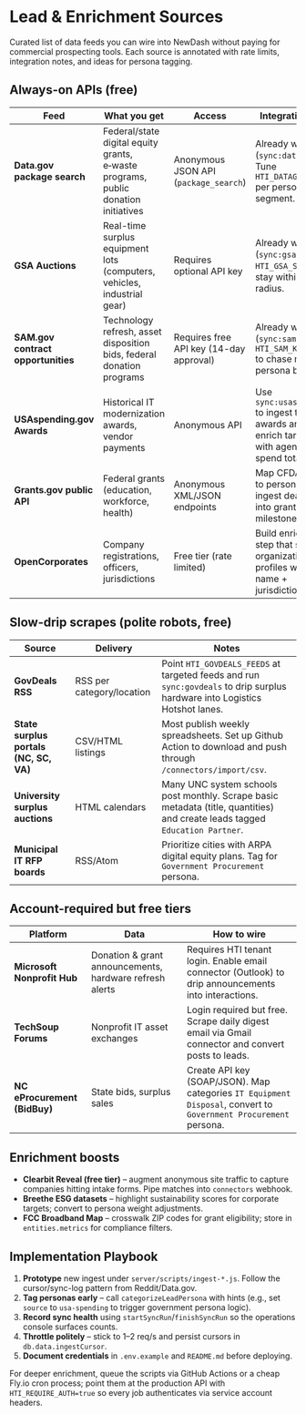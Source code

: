 # Lead & Enrichment Sources

Curated list of data feeds you can wire into NewDash without paying for commercial prospecting tools. Each source is annotated with rate limits, integration notes, and ideas for persona tagging.

## Always-on APIs (free)

| Feed | What you get | Access | Integration idea |
| --- | --- | --- | --- |
| **Data.gov package search** | Federal/state digital equity grants, e‑waste programs, public donation initiatives | Anonymous JSON API (`package_search`) | Already wired (`sync:datagov`). Tune `HTI_DATAGOV_QUERY` per persona segment. |
| **GSA Auctions** | Real-time surplus equipment lots (computers, vehicles, industrial gear) | Requires optional API key | Already wired (`sync:gsa`). Use `HTI_GSA_STATES` to stay within pickup radius. |
| **SAM.gov contract opportunities** | Technology refresh, asset disposition bids, federal donation programs | Requires free API key (14-day approval) | Already wired (`sync:sam`). Adjust `HTI_SAM_KEYWORDS` to chase niche persona buckets. |
| **USAspending.gov Awards** | Historical IT modernization awards, vendor payments | Anonymous API | Use `sync:usaspending` to ingest top awards and enrich targets with agency + spend totals. |
| **Grants.gov public API** | Federal grants (education, workforce, health) | Anonymous XML/JSON endpoints | Map CFDA codes to personas; ingest deadlines into grant milestones. |
| **OpenCorporates** | Company registrations, officers, jurisdictions | Free tier (rate limited) | Build enrichment step that stamps organization profiles with legal name + jurisdiction. |

## Slow-drip scrapes (polite robots, free)

| Source | Delivery | Notes |
| --- | --- | --- |
| **GovDeals RSS** | RSS per category/location | Point `HTI_GOVDEALS_FEEDS` at targeted feeds and run `sync:govdeals` to drip surplus hardware into Logistics Hotshot lanes. |
| **State surplus portals (NC, SC, VA)** | CSV/HTML listings | Most publish weekly spreadsheets. Set up Github Action to download and push through `/connectors/import/csv`. |
| **University surplus auctions** | HTML calendars | Many UNC system schools post monthly. Scrape basic metadata (title, quantities) and create leads tagged `Education Partner`. |
| **Municipal IT RFP boards** | RSS/Atom | Prioritize cities with ARPA digital equity plans. Tag for `Government Procurement` persona. |

## Account-required but free tiers

| Platform | Data | How to wire |
| --- | --- | --- |
| **Microsoft Nonprofit Hub** | Donation & grant announcements, hardware refresh alerts | Requires HTI tenant login. Enable email connector (Outlook) to drip announcements into interactions. |
| **TechSoup Forums** | Nonprofit IT asset exchanges | Login required but free. Scrape daily digest email via Gmail connector and convert posts to leads. |
| **NC eProcurement (BidBuy)** | State bids, surplus sales | Create API key (SOAP/JSON). Map categories `IT Equipment Disposal`, convert to `Government Procurement` persona. |

## Enrichment boosts

- **Clearbit Reveal (free tier)** – augment anonymous site traffic to capture companies hitting intake forms. Pipe matches into `connectors` webhook.
- **Breethe ESG datasets** – highlight sustainability scores for corporate targets; convert to persona weight adjustments.
- **FCC Broadband Map** – crosswalk ZIP codes for grant eligibility; store in `entities.metrics` for compliance filters.

## Implementation Playbook

1. **Prototype** new ingest under `server/scripts/ingest-*.js`. Follow the cursor/sync-log pattern from Reddit/Data.gov.
2. **Tag personas early** – call `categorizeLeadPersona` with hints (e.g., set `source` to `usa-spending` to trigger government persona logic).
3. **Record sync health** using `startSyncRun`/`finishSyncRun` so the operations console surfaces counts.
4. **Throttle politely** – stick to 1–2 req/s and persist cursors in `db.data.ingestCursor`.
5. **Document credentials** in `.env.example` and `README.md` before deploying.

For deeper enrichment, queue the scripts via GitHub Actions or a cheap Fly.io cron process; point them at the production API with `HTI_REQUIRE_AUTH=true` so every job authenticates via service account headers.
